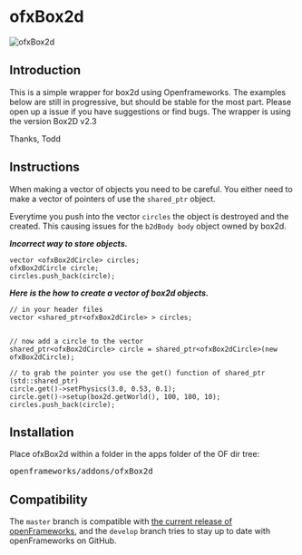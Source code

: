 ofxBox2d
=====================================

![ofxBox2d](http://farm7.staticflickr.com/6010/5964216482_a11debc021_b.jpg)

Introduction
------------
This is a simple wrapper for box2d using Openframeworks. The examples below are still in progressive, but should be stable for the most part. Please open up a issue if you have suggestions or find bugs. The wrapper is using the version Box2D v2.3

Thanks,
Todd

Instructions
------------
When making a vector of objects you need to be careful. You either need to make a vector of pointers of use the `shared_ptr` object.     
    
Everytime you push into the vector `circles` the object is destroyed and the created.
This causing issues for the `b2dBody body` object owned by box2d.       
  
        
***Incorrect way to store objects.***         
```
vector <ofxBox2dCircle> circles;
ofxBox2dCircle circle;
circles.push_back(circle);
```

***Here is the how to create a vector of box2d objects.***   
```
// in your header files
vector <shared_ptr<ofxBox2dCircle> > circles;


// now add a circle to the vector
shared_ptr<ofxBox2dCircle> circle = shared_ptr<ofxBox2dCircle>(new ofxBox2dCircle);

// to grab the pointer you use the get() function of shared_ptr (std::shared_ptr)
circle.get()->setPhysics(3.0, 0.53, 0.1);
circle.get()->setup(box2d.getWorld(), 100, 100, 10);
circles.push_back(circle);
```

Installation
------------
Place ofxBox2d within a folder in the apps folder of the OF dir tree:
<pre>
openframeworks/addons/ofxBox2d
</pre>

Compatibility
------------
The `master` branch is compatible with [the current release of openFrameworks](http://openframeworks.cc/download/), and the `develop` branch tries to stay up to date with openFrameworks on GitHub.
